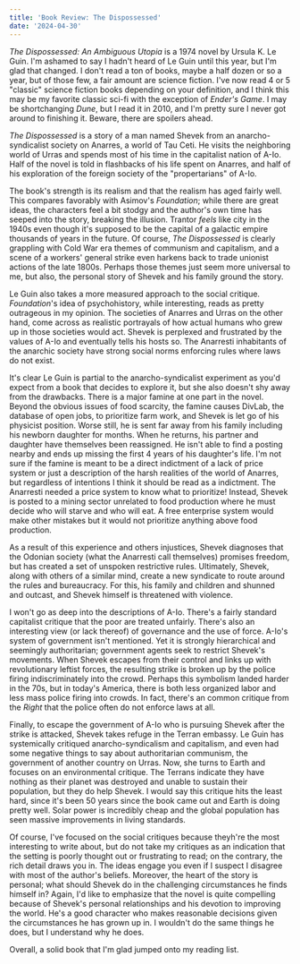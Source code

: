 ```yaml
---
title: 'Book Review: The Dispossessed'
date: '2024-04-30'
---
```


*The Dispossessed: An Ambiguous Utopia* is a 1974 novel by Ursula K. Le Guin. I'm ashamed to say I hadn't heard of Le Guin until this year, but I'm glad that changed. I don't read a ton of books, maybe a half dozen or so a year, but of those few, a fair amount are science fiction. I've now read 4 or 5 "classic" science fiction books depending on your definition, and I think this may be my favorite classic sci-fi with the exception of *Ender's Game*. I may be shortchanging *Dune*, but I read it in 2010, and I'm pretty sure I never got around to finishing it. Beware, there are spoilers ahead.

*The Dispossessed* is a story of a man named Shevek from an anarcho-syndicalist society on Anarres, a world of Tau Ceti. He visits the neighboring world of Urras and spends most of his time in the capitalist nation of A-Io. Half of the novel is told in flashbacks of his life spent on Anarres, and half of his exploration of the foreign society of the "propertarians" of A-Io.

The book's strength is its realism and that the realism has aged fairly well. This compares favorably with Asimov's *Foundation*; while there are great ideas, the characters feel a bit stodgy and the author's own time has seeped into the story, breaking the illusion. Trantor *feels* like city in the 1940s even though it's supposed to be the capital of a galactic empire thousands of years in the future.  Of course, *The Dispossessed* is clearly grappling with Cold War era themes of communism and capitalism, and a scene of a workers' general strike even harkens back to trade unionist actions of the late 1800s. Perhaps those themes just seem more universal to me, but also, the personal story of Shevek and his family ground the story. 

Le Guin also takes a more measured approach to the social critique. *Foundation*'s idea of psychohistory, while interesting, reads as pretty outrageous in my opinion. The societies of Anarres and Urras on the other hand, come across as realistic portrayals of how actual humans who grew up in those societies would act. Shevek is perplexed and frustrated by the values of A-Io and eventually tells his hosts so. The Anarresti inhabitants of the anarchic society have strong social norms enforcing rules where laws do not exist. 

It's clear Le Guin is partial to the anarcho-syndicalist experiment as you'd expect from a book that decides to explore it, but she also doesn't shy away from the drawbacks. There is a major famine at one part in the novel. Beyond the obvious issues of food scarcity, the famine causes DivLab, the database of open jobs, to prioritize farm work, and Shevek is let go of his physicist position. Worse still, he is sent far away from his family including his newborn daughter for months. When he returns, his partner and daughter have themselves been reassigned. He isn't able to find a posting nearby and ends up missing the first 4 years of his daughter's life. I'm not sure if the famine is meant to be a direct indictment of a lack of price system or just a description of the harsh realities of the world of Anarres, but regardless of intentions I think it should be read as a indictment.  The Anarresti needed a price system to know what to prioritize! Instead, Shevek is posted to a mining sector unrelated to food production where he must decide who will starve and who will eat. A free enterprise system would make other mistakes but it would not prioritize anything above food production. 

As a result of this experience and others injustices, Shevek diagnoses that the Odonian society (what the Anarresti call themselves) promises freedom, but has created a set of unspoken restrictive rules. Ultimately, Shevek, along with others of a similar mind, create a new syndicate to route around the rules and bureaucracy. For this, his family and children and shunned and outcast, and Shevek himself is threatened with violence.

I won't go as deep into the descriptions of A-Io. There's a fairly standard capitalist critique that the poor are treated unfairly. There's also an interesting view (or lack thereof) of governance and the use of force. A-Io's system of government isn't mentioned. Yet it is strongly hierarchical and seemingly authoritarian; government agents seek to restrict Shevek's movements. When Shevek escapes from their control and links up with revolutionary leftist forces, the resulting strike is broken up by the police firing indiscriminately into the crowd. Perhaps this symbolism landed harder in the 70s, but in today's America, there is both less organized labor and less mass police firing into crowds.  In fact, there's an common critique from the *Right* that the police often do not enforce laws at all.

Finally, to escape the government of A-Io who is pursuing Shevek after the strike is attacked, Shevek takes refuge in the Terran embassy. Le Guin has systemically critiqued anarcho-syndicalism and capitalism, and even had some negative things to say about authoritarian communism, the government of another country on Urras. Now, she turns to Earth and focuses on an environmental critique. The Terrans indicate they have nothing as their planet was destroyed and unable to sustain their population, but they do help Shevek. I would say this critique hits the least hard, since it's been 50 years since the book came out and Earth is doing pretty well. Solar power is incredibly cheap and the global population has seen massive improvements in living standards. 

Of course, I've focused on the social critiques because theyh're the most interesting to write about, but do not take my critiques as an indication that the setting is poorly thought out or frustrating to read; on the contrary, the rich detail draws you in. The ideas engage you even if I suspect I disagree with most of the author's beliefs. Moreover, the heart of the story is personal; what should Shevek do in the challenging circumstances he finds himself in? Again, I'd like to emphasize that the novel is quite compelling because of Shevek's personal relationships and his devotion to improving the world. He's a good character who makes reasonable decisions given the circumstances he has grown up in. I wouldn't do the same things he does, but I understand why he does. 

Overall, a solid book that I'm glad jumped onto my reading list.  
